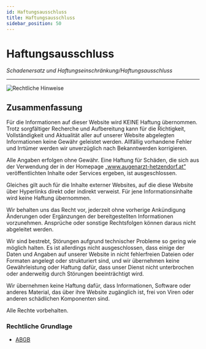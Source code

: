 ```yaml
---
id: Haftungsausschluss
title: Haftungsausschluss
sidebar_position: 50
---
```


# Haftungsausschluss

*Schadenersatz und Haftungseinschränkung/Haftungsausschluss*

------

![Rechtliche Hinweise](/Bilder/Rechtliche-Hinweise-Bild-5.png)



## Zusammenfassung 

Für die Informationen auf dieser Website wird KEINE Haftung übernommen. Trotz sorgfältiger Recherche und Aufbereitung kann für die Richtigkeit, Vollständigkeit und Aktualität aller auf unserer Website abgelegten Informationen keine Gewähr geleistet werden. Allfällig vorhandene Fehler und Irrtümer werden wir unverzüglich nach Bekanntwerden korrigieren.

Alle Angaben erfolgen ohne Gewähr. Eine Haftung für Schäden, die sich aus der Verwendung der in der Homepage „www.augenarzt-hetzendorf.at” veröffentlichten Inhalte oder Services ergeben, ist ausgeschlossen.

Gleiches gilt auch für die Inhalte externer Websites, auf die diese Website über Hyperlinks direkt oder indirekt verweist. Für jene Informationsinhalte wird keine Haftung übernommen.

Wir behalten uns das Recht vor, jederzeit ohne vorherige Ankündigung Änderungen oder Ergänzungen der bereitgestellten Informationen vorzunehmen. Ansprüche oder sonstige  Rechtsfolgen können daraus nicht abgeleitet werden.

Wir sind bestrebt, Störungen aufgrund technischer Probleme so gering wie möglich halten. Es ist allerdings nicht ausgeschlossen, dass einige der Daten und Angaben auf unserer Website in nicht fehlerfreien Dateien oder Formaten angelegt oder strukturiert sind, und wir übernehmen keine Gewährleistung oder Haftung  dafür, dass unser Dienst nicht unterbrochen oder anderweitig durch  Störungen beeinträchtigt wird.

Wir übernehmen keine Haftung dafür, dass Informationen, Software oder anderes Material, das über ihre Website zugänglich ist, frei von Viren oder anderen schädlichen Komponenten  sind.

Alle Rechte vorbehalten.

### Rechtliche Grundlage

- [ABGB](https://www.jusline.at/gesetz/abgb)
